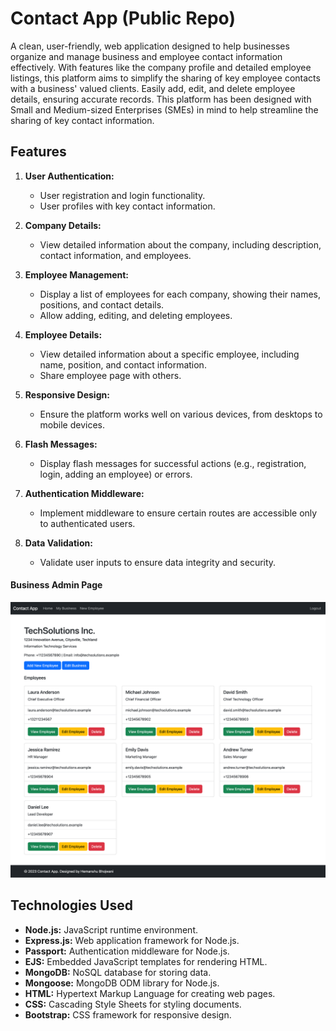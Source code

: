 # Contact App (Public Repo)
A clean, user-friendly, web application designed to help businesses organize and manage business and employee contact information effectively. With features like the company profile and detailed employee listings, this platform aims to simplify the sharing of key employee contacts with a business' valued clients. Easily add, edit, and delete employee details, ensuring accurate records. This platform has been designed with Small and Medium-sized Enterprises (SMEs) in mind to help streamline the sharing of key contact information.



## Features

1. **User Authentication:**
   - User registration and login functionality.
   - User profiles with key contact information.
2. **Company Details:**
   - View detailed information about the company, including description, contact information, and employees.
3. **Employee Management:**
   - Display a list of employees for each company, showing their names, positions, and contact details.
   - Allow adding, editing, and deleting employees.
4. **Employee Details:**
   - View detailed information about a specific employee, including name, position, and contact information.
   - Share employee page with others.
5. **Responsive Design:**
   - Ensure the platform works well on various devices, from desktops to mobile devices.

6. **Flash Messages:**
   - Display flash messages for successful actions (e.g., registration, login, adding an employee) or errors.

7. **Authentication Middleware:**
    - Implement middleware to ensure certain routes are accessible only to authenticated users.
8. **Data Validation:**
    - Validate user inputs to ensure data integrity and security.

  
#### Business Admin Page
![app admin page screenshot](https://github.com/hemanshu-bhojwani/sme-contact-app-public/blob/main/Contact-App.png?raw=true)

## Technologies Used

- **Node.js:** JavaScript runtime environment.
- **Express.js:** Web application framework for Node.js.
- **Passport:** Authentication middleware for Node.js.
- **EJS:** Embedded JavaScript templates for rendering HTML.
- **MongoDB:** NoSQL database for storing data.
- **Mongoose:** MongoDB ODM library for Node.js.
- **HTML:** Hypertext Markup Language for creating web pages.
- **CSS:** Cascading Style Sheets for styling documents.
- **Bootstrap:** CSS framework for responsive design.
